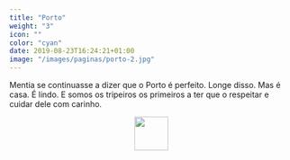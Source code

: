 ```yaml
---
title: "Porto"
weight: "3"
icon: ""
color: "cyan"
date: 2019-08-23T16:24:21+01:00
image: "/images/paginas/porto-2.jpg"
---
```

Mentia se continuasse a dizer que o Porto é perfeito. Longe disso. Mas é casa. É lindo. E somos os tripeiros os primeiros a ter que o respeitar e cuidar dele com carinho.

<center><img class="home-icon img-circle" src="images/icones/flickr.png" width="60px"></center>
